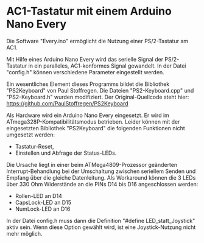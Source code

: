 # AC1-Tastatur mit einem Arduino Nano Every
Die Software "Every.ino" ermöglicht die Nutzung einer PS/2-Tastatur am AC1.

Mit Hilfe eines Arduino Nano Every wird das serielle Signal der PS/2-Tastatur in ein paralleles, AC1-konformes Signal gewandelt.
In der Datei "config.h" können verschiedene Parameter eingestellt werden.

Ein wesentliches Element dieses Programms bildet die Bibliothek "PS2Keyboard" von Paul Stoffregen.
Die Dateien "PS2-Keyboard.cpp" und "PS2-Keyboard.h" wurden modifiziert.
Der Original-Quellcode steht hier: https://github.com/PaulStoffregen/PS2Keyboard

Als Hardware wird ein Arduino Nano Every eingesetzt. Er wird im ATmega328P-Kompatibilitätsmodus betrieben. 
Leider können mit der eingesetzten Bibliothek "PS2Keyboard" die folgenden Funktionen nicht umgesetzt werden:
- Tastatur-Reset,
- Einstellen und Abfrage der Status-LEDs.

Die Ursache liegt in einer beim ATMega4809-Prozessor geänderten Interrupt-Behandlung bei der Umschaltung zwischen seriellem Senden und Empfang über die gleiche Datenleitung. Als Workaround können die 3 LEDs über 330 Ohm Widerstände an die PINs D14 bis D16 angeschlossen werden:
- Rollen-LED an D14
- CapsLock-LED an D15
- NumLock-LED an D16

In der Datei config.h muss dann die Definition "#define LED_statt_Joystick" aktiv sein. Wenn diese Option gewählt wird, ist eine Joystick-Nutzung nicht mehr möglich.